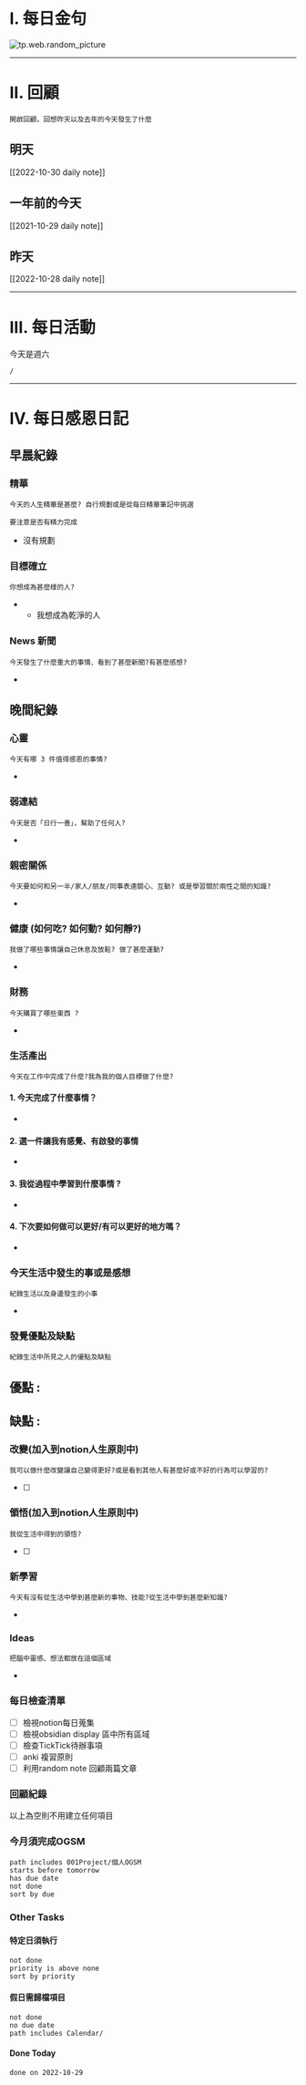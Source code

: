 # I. 每日金句
![tp.web.random_picture](https://images.unsplash.com/photo-1664411188526-275b5fae9286?crop=entropy&cs=tinysrgb&fit=crop&fm=jpg&h=1080&ixid=MnwxfDB8MXxyYW5kb218MHx8fHx8fHx8MTY2NzAxMDQxNw&ixlib=rb-1.2.1&q=80&w=1920) 

---

# II. 回顧
```note-brown
開啟回顧，回想昨天以及去年的今天發生了什麼
```

## 明天
[[2022-10-30 daily note]]

## 一年前的今天
[[2021-10-29 daily note]]

## 昨天
[[2022-10-28 daily note]] 


---
# III. 每日活動
今天是週六
```ActivityHistory
/

```

---
# IV. 每日感恩日記
## 早晨紀錄
### 精華
```note-brown
今天的人生精華是甚麼? 自行規劃或是從每日精華筆記中挑選
```
```note-red
要注意是否有精力完成
```
- 沒有規劃

### 目標確立
```note-brown
你想成為甚麼樣的人?
```
- - 我想成為乾淨的人

### News 新聞
```note-brown
今天發生了什麼重大的事情、看到了甚麼新聞?有甚麼感想?
```
- 

## 晚間紀錄
### 心靈
```note-brown
今天有哪 3 件值得感恩的事情?
```
- 

### 弱連結
```note-brown
今天是否「日行一善」，幫助了任何人?
```
- 

### 親密關係
```note-brown
今天要如何和另一半/家人/朋友/同事表達關心、互動? 或是學習關於兩性之間的知識?
```
- 

### 健康 (如何吃? 如何動? 如何靜?)
```note-brown
我做了哪些事情讓自己休息及放鬆? 做了甚麼運動?
```
- 

### 財務
```note-brown
今天購買了哪些東西 ?
```
- 

### 生活產出
```note-brown
今天在工作中完成了什麼?我為我的個人目標做了什麼?
```
#### 1. 今天完成了什麼事情？ 
- 

#### 2. 選一件讓我有感覺、有啟發的事情 
- 

#### 3. 我從過程中學習到什麼事情 ? 
- 

#### 4. 下次要如何做可以更好/有可以更好的地方嗎？
- 

### 今天生活中發生的事或是感想
```note-brown
紀錄生活以及身邊發生的小事
```
- 

### 發覺優點及缺點
```note-brown
紀錄生活中所見之人的優點及缺點
```
優點 : 
- 

缺點 : 
- 

### 改變(加入到notion人生原則中)
```note-brown
我可以做什麼改變讓自己變得更好?或是看到其他人有甚麼好或不好的行為可以學習的?
```
- [ ] 

### 領悟(加入到notion人生原則中)
```note-brown
我從生活中得到的領悟?
```
- [ ] 

### 新學習
```note-brown
今天有沒有從生活中學到甚麼新的事物、技能?從生活中學到甚麼新知識?
```
- 

### Ideas
```note-brown
把腦中靈感、想法都放在這個區域
```
- 

### 每日檢查清單
-  [ ] 檢視notion每日蒐集
-  [ ] 檢視obsidian display 區中所有區域
-  [ ] 檢查TickTick待辦事項
-  [ ] anki 複習原則
-  [ ] 利用random note 回顧兩篇文章
 
### 回顧紀錄

以上為空則不用建立任何項目


### 今月須完成OGSM
```tasks
path includes 001Project/個人OGSM
starts before tomorrow
has due date
not done
sort by due
```

### Other Tasks
#### 特定日須執行
```tasks
not done
priority is above none
sort by priority
```
#### 假日需歸檔項目
```tasks
not done
no due date
path includes Calendar/

```

#### Done Today

```tasks
done on 2022-10-29
```

